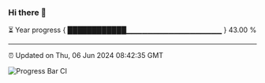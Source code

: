 ### Hi there 👋

⏳ Year progress { ████████████▁▁▁▁▁▁▁▁▁▁▁▁▁▁▁▁▁▁ } 43.00 %

---

⏰ Updated on Thu, 06 Jun 2024 08:42:35 GMT

![Progress Bar CI](https://github.com/IshwaranRudhara/GIT-ACTION/workflows/Progress%20Bar%20CI/badge.svg)
